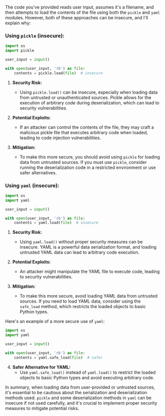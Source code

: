 The code you've provided reads user input, assumes it's a filename, and then attempts to load the contents of the file using both the `pickle` and `yaml` modules. However, both of these approaches can be insecure, and I'll explain why:

### Using `pickle` (insecure):

```python
import os
import pickle

user_input = input()

with open(user_input, 'rb') as file:
    contents = pickle.load(file)  # insecure
```

1. **Security Risk:**
   - Using `pickle.load()` can be insecure, especially when loading data from untrusted or unauthenticated sources. Pickle allows for the execution of arbitrary code during deserialization, which can lead to security vulnerabilities.

2. **Potential Exploits:**
   - If an attacker can control the contents of the file, they may craft a malicious pickle file that executes arbitrary code when loaded, leading to code injection vulnerabilities.

3. **Mitigation:**
   - To make this more secure, you should avoid using `pickle` for loading data from untrusted sources. If you must use `pickle`, consider running the deserialization code in a restricted environment or use safer alternatives.

### Using `yaml` (insecure):

```python
import os
import yaml

user_input = input()

with open(user_input, 'rb') as file:
    contents = yaml.load(file)  # insecure
```

1. **Security Risk:**
   - Using `yaml.load()` without proper security measures can be insecure. YAML is a powerful data serialization format, and loading untrusted YAML data can lead to arbitrary code execution.

2. **Potential Exploits:**
   - An attacker might manipulate the YAML file to execute code, leading to security vulnerabilities.

3. **Mitigation:**
   - To make this more secure, avoid loading YAML data from untrusted sources. If you need to load YAML data, consider using the `safe_load` method, which restricts the loaded objects to basic Python types.

Here's an example of a more secure use of `yaml`:

```python
import os
import yaml

user_input = input()

with open(user_input, 'rb') as file:
    contents = yaml.safe_load(file)  # safer
```

4. **Safer Alternative for YAML:**
   - Use `yaml.safe_load()` instead of `yaml.load()` to restrict the loaded objects to basic Python types and avoid executing arbitrary code.

In summary, when loading data from user-provided or untrusted sources, it's essential to be cautious about the serialization and deserialization methods used. `pickle` and some deserialization methods in `yaml` can be insecure if not used carefully, and it's crucial to implement proper security measures to mitigate potential risks.
